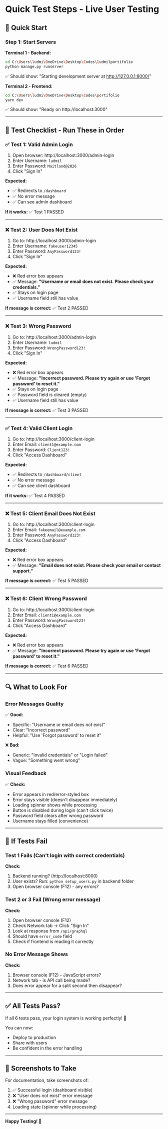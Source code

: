 # Quick Test Steps - Live User Testing

## 🚀 Quick Start

### Step 1: Start Servers

**Terminal 1 - Backend:**
```bash
cd C:\Users\ludmi\OneDrive\Desktop\Codes\ludmilportifolio
python manage.py runserver
```
✅ Should show: "Starting development server at http://127.0.0.1:8000/"

**Terminal 2 - Frontend:**
```bash
cd C:\Users\ludmi\OneDrive\Desktop\Codes\portifolio
yarn dev
```
✅ Should show: "Ready on http://localhost:3000"

---

## 📝 Test Checklist - Run These in Order

### ✅ Test 1: Valid Admin Login

1. Open browser: http://localhost:3000/admin-login
2. Enter Username: `ludmil`
3. Enter Password: `Maitland@2026`
4. Click "Sign In"

**Expected:**
- ✅ Redirects to `/dashboard`
- ✅ No error message
- ✅ Can see admin dashboard

**If it works:** ✅ Test 1 PASSED

---

### ❌ Test 2: User Does Not Exist

1. Go to: http://localhost:3000/admin-login
2. Enter Username: `fakeuser12345`
3. Enter Password: `AnyPassword123!`
4. Click "Sign In"

**Expected:**
- ❌ Red error box appears
- ✅ Message: **"Username or email does not exist. Please check your credentials."**
- ✅ Stays on login page
- ✅ Username field still has value

**If message is correct:** ✅ Test 2 PASSED

---

### ❌ Test 3: Wrong Password

1. Go to: http://localhost:3000/admin-login
2. Enter Username: `ludmil`
3. Enter Password: `WrongPassword123!`
4. Click "Sign In"

**Expected:**
- ❌ Red error box appears
- ✅ Message: **"Incorrect password. Please try again or use 'Forgot password' to reset it."**
- ✅ Stays on login page
- ✅ Password field is cleared (empty)
- ✅ Username field still has value

**If message is correct:** ✅ Test 3 PASSED

---

### ✅ Test 4: Valid Client Login

1. Go to: http://localhost:3000/client-login
2. Enter Email: `client1@example.com`
3. Enter Password: `Client123!`
4. Click "Access Dashboard"

**Expected:**
- ✅ Redirects to `/dashboard/client`
- ✅ No error message
- ✅ Can see client dashboard

**If it works:** ✅ Test 4 PASSED

---

### ❌ Test 5: Client Email Does Not Exist

1. Go to: http://localhost:3000/client-login
2. Enter Email: `fakeemail@example.com`
3. Enter Password: `AnyPassword123!`
4. Click "Access Dashboard"

**Expected:**
- ❌ Red error box appears
- ✅ Message: **"Email does not exist. Please check your email or contact support."**

**If message is correct:** ✅ Test 5 PASSED

---

### ❌ Test 6: Client Wrong Password

1. Go to: http://localhost:3000/client-login
2. Enter Email: `client1@example.com`
3. Enter Password: `WrongPassword123!`
4. Click "Access Dashboard"

**Expected:**
- ❌ Red error box appears
- ✅ Message: **"Incorrect password. Please try again or use 'Forgot password' to reset it."**

**If message is correct:** ✅ Test 6 PASSED

---

## 🔍 What to Look For

### Error Messages Quality

✅ **Good:**
- Specific: "Username or email does not exist"
- Clear: "Incorrect password"
- Helpful: "Use 'Forgot password' to reset it"

❌ **Bad:**
- Generic: "Invalid credentials" or "Login failed"
- Vague: "Something went wrong"

### Visual Feedback

✅ **Check:**
- Error appears in red/error-styled box
- Error stays visible (doesn't disappear immediately)
- Loading spinner shows while processing
- Button is disabled during login (can't click twice)
- Password field clears after wrong password
- Username stays filled (convenience)

---

## 🐛 If Tests Fail

### Test 1 Fails (Can't login with correct credentials)

**Check:**
1. Backend running? (http://localhost:8000)
2. User exists? Run: `python setup_users.py` in backend folder
3. Open browser console (F12) - any errors?

### Test 2 or 3 Fail (Wrong error message)

**Check:**
1. Open browser console (F12)
2. Check Network tab → Click "Sign In"
3. Look at response from `/api/graphql`
4. Should have `error_code` field
5. Check if frontend is reading it correctly

### No Error Message Shows

**Check:**
1. Browser console (F12) - JavaScript errors?
2. Network tab - is API call being made?
3. Does error appear for a split second then disappear?

---

## ✅ All Tests Pass?

If all 6 tests pass, your login system is working perfectly! 🎉

You can now:
- Deploy to production
- Share with users
- Be confident in the error handling

---

## 📸 Screenshots to Take

For documentation, take screenshots of:
1. ✅ Successful login (dashboard visible)
2. ❌ "User does not exist" error message
3. ❌ "Wrong password" error message
4. Loading state (spinner while processing)

---

**Happy Testing! 🚀**

